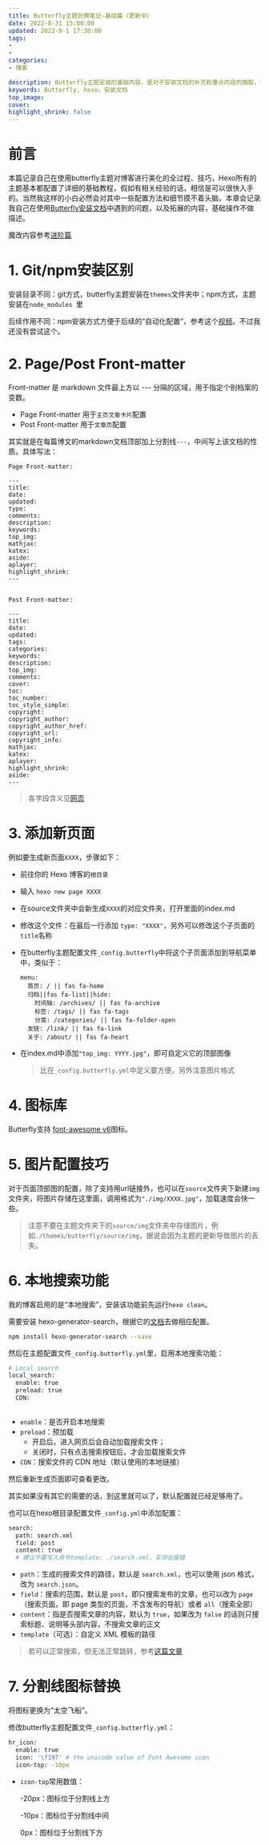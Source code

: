 ```yaml
---
title: Butterfly主题折腾笔记-基础篇（更新中）
date: 2022-8-31 15:00:00
updated: 2022-9-1 17:30:00
tags:
- 
- 
categories:
- 博客

description: Butterfly主题安装的基础内容，是对于安装文档的补充和重点内容的摘取，便于像我这样的小白充分理解文档内容，个性化拓展博客网站的功能
keywords: Butterfly, hexo，安装文档
top_image: 
cover: 
highlight_shrink: false
---
```



# 前言
本篇记录自己在使用butterfly主题对博客进行美化的全过程、技巧，Hexo所有的主题基本都配置了详细的基础教程，假如有相关经验的话，相信是可以很快入手的。当然我这样的小白必然会对其中一些配置方法和细节摸不着头脑，本章会记录我自己在使用[Butterfly安装文档](https://butterfly.js.org/)中遇到的问题，以及拓展的内容，基础操作不做描述。

魔改内容参考[进阶篇]()

# 1. Git/npm安装区别
安装目录不同：git方式，butterfly主题安装在`themes`文件夹中；npm方式，主题安装在`node_modules `里

后续作用不同：npm安装方式方便于后续的“自动化配置“，参考这个[视频](https://www.bilibili.com/video/BV1Cb4y1773P/?spm_id_from=333.788)。不过我还没有尝试这个。

# 2. Page/Post Front-matter

Front-matter 是 markdown 文件最上方以 --- 分隔的区域，用于指定个别档案的变数。

- Page Front-matter 用于`主页文章卡片`配置
- Post Front-matter 用于`文章页`配置

其实就是在每篇博文的markdown文档顶部加上分割线`---`，中间写上该文档的性质。具体写法：

```Front-matter
Page Front-matter:

---
title:
date:
updated:
type:
comments:
description:
keywords:
top_img:
mathjax:
katex:
aside:
aplayer:
highlight_shrink:
---


Post Front-matter:

---
title:
date:
updated:
tags:
categories:
keywords:
description:
top_img:
comments:
cover:
toc:
toc_number:
toc_style_simple:
copyright:
copyright_author:
copyright_author_href:
copyright_url:
copyright_info:
mathjax:
katex:
aplayer:
highlight_shrink:
aside:
---
```

> 各字段含义见[网页](https://butterfly.js.org/posts/dc584b87/#Page-Front-matter)

 # 3. 添加新页面

 例如要生成新页面`XXXX`，步骤如下：

- 前往你的 Hexo 博客的`根目录`

- 输入 `hexo new page XXXX`

- 在source文件夹中会新生成`XXXX`的对应文件夹，打开里面的index.md

- 修改这个文件：在最后一行添加 `type: "XXXX"`，另外可以修改这个子页面的`title`名称

- 在butterfly主题配置文件`_config.butterfly`中将这个子页面添加到导航菜单中，类似于：

  ```MENU
  menu:
    首页: / || fas fa-home
    归档||fas fa-list||hide:
      时间轴: /archives/ || fas fa-archive
      标签: /tags/ || fas fa-tags
      分类: /categories/ || fas fa-folder-open
    友链: /link/ || fas fa-link
    关于: /about/ || fas fa-heart
  ```
  
- 在index.md中添加`"top_img: YYYY.jpg"`，即可自定义它的顶部图像

  > 比在`_config.butterfly.yml`中定义要方便，另外注意图片格式

# 4. 图标库

Butterfly支持 [font-awesome v6](https://fontawesome.com/icons?from=io)图标。

# 5. 图片配置技巧

对于页面顶部图的配置，除了支持用url链接外，也可以在`source`文件夹下新建`img`文件夹，将图片存储在这里面，调用格式为`"./img/XXXX.jpg"`，加载速度会快一些。

> 注意不要在主题文件夹下的`source/img`文件夹中存储图片，例如`./themes/butterfly/source/img`，据说会因为主题的更新导致图片的丢失。

# 6. 本地搜索功能

我的博客启用的是“本地搜索”，安装该功能前先运行`hexo clean`。

需要安装 hexo-generator-search，根据它的[文档](https://github.com/wzpan/hexo-generator-search)去做相应配置。

```bash
npm install hexo-generator-search --save
```

然后在主题配置文件`_config.butterfly.yml`里，启用本地搜索功能：

```bash
# Local search
local_search:
  enable: true
  preload: true
  CDN:
 
```
- `enable`：是否开启本地搜索
- `preload`：预加载
  - 开启后，进入网页后会自动加载搜索文件；
  - 关闭时，只有点击搜索按钮后，才会加载搜索文件
- `CDN`：搜索文件的 CDN 地址（默认使用的本地链接）

然后重新生成页面即可查看更改。

其实如果没有其它的需要的话，到这里就可以了，默认配置就已经足够用了。

也可以在hexo根目录配置文件`_config.yml`中添加配置：

```bash
search:
  path: search.xml
  field: post
  content: true
  # 建议不要写入命令template: ./search.xml，实测会报错
```

- `path`：生成的搜索文件的路径，默认是 `search.xml`，也可以使用 json 格式，改为 `search.json`。
- `field`：搜索的范围，默认是 `post`，即只搜索发布的文章，也可以改为 `page`（搜索页面，即 page 类型的页面，不含发布的导航）或者 `all`（搜索全部）
- `content`：指是否搜索文章的内容，默认为 `true`，如果改为 `false` 的话则只搜索标题、说明等头部内容，不搜索文章的正文
- `template`（可选）：自定义 XML 模板的路径

> 若可以正常搜索，但无法正常跳转，参考[这篇文章](https://wangjiezhe.com/posts/2018-10-29-Hexo-NexT-2/#fn1)

# 7. 分割线图标替换

将图标更换为“太空飞船”。

修改butterfly主题配置文件`_config.butterfly.yml`：

```bash
hr_icon:
  enable: true
  icon: '\f197' # the unicode value of Font Awesome icon
  icon-top: -10px
```

- `icon-top`常用数值：

  -20px：图标位于分割线上方

  -10px：图标位于分割线中间

  0px：图标位于分割线下方

